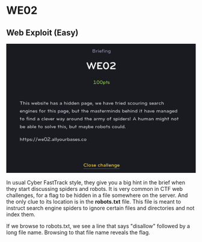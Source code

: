 # WE02
## Web Exploit (Easy)

![WE02](WE02.png)

In usual Cyber FastTrack style, they give you a big hint in the brief when they start discussing spiders and robots. It is very common in CTF web challenges, for a flag to be hidden in a file somewhere on the server. And the only clue to its location is in the **robots.txt** file. This file is meant to instruct search engine spiders to ignore certain files and directories and not index them.

If we browse to robots.txt, we see a line that says "disallow" followed by a long file name. Browsing to that file name reveals the flag.
